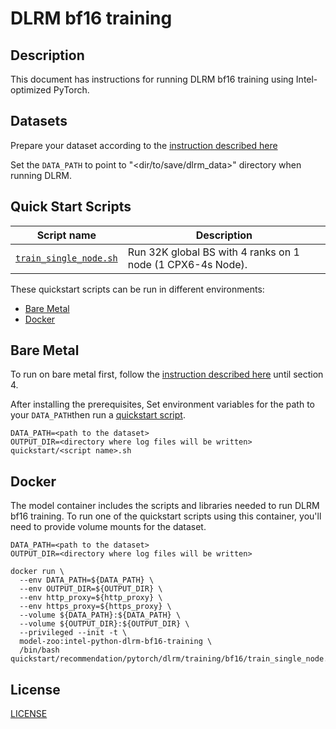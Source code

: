 <!--- 0. Title -->
# DLRM bf16 training

<!-- 10. Description -->
## Description

This document has instructions for running DLRM bf16 training using
Intel-optimized PyTorch.

<!--- 30. Datasets -->
## Datasets

Prepare your dataset according to the [instruction described here](/models/recommendation/pytorch/dlrm/training/bf16/README.md#4-prepare-dataset)

Set the `DATA_PATH` to point to "<dir/to/save/dlrm_data>" directory when running DLRM.

<!--- 40. Quick Start Scripts -->
## Quick Start Scripts

| Script name | Description |
|-------------|-------------|
| [`train_single_node.sh`](train_single_node.sh) | Run 32K global BS with 4 ranks on 1 node (1 CPX6-4s Node). | 

These quickstart scripts can be run in different environments:
* [Bare Metal](#bare-metal)
* [Docker](#docker)

<!--- 50. Bare Metal -->
## Bare Metal

To run on bare metal first, follow the [instruction described here](/models/recommendation/pytorch/dlrm/training/bf16/README.md#1-install-anaconda-30) until section 4.

After installing the prerequisites, Set environment variables
for the path to your `DATA_PATH`then run a 
[quickstart script](#quick-start-scripts).

```
DATA_PATH=<path to the dataset>
OUTPUT_DIR=<directory where log files will be written>
quickstart/<script name>.sh
```

<!--- 60. Docker -->
## Docker

The model container includes the scripts and libraries needed to run 
DLRM bf16 training. To run one of the quickstart scripts 
using this container, you'll need to provide volume mounts for the dataset.
```
DATA_PATH=<path to the dataset>
OUTPUT_DIR=<directory where log files will be written>

docker run \
  --env DATA_PATH=${DATA_PATH} \
  --env OUTPUT_DIR=${OUTPUT_DIR} \
  --env http_proxy=${http_proxy} \
  --env https_proxy=${https_proxy} \
  --volume ${DATA_PATH}:${DATA_PATH} \
  --volume ${OUTPUT_DIR}:${OUTPUT_DIR} \
  --privileged --init -t \
  model-zoo:intel-python-dlrm-bf16-training \
  /bin/bash quickstart/recommendation/pytorch/dlrm/training/bf16/train_single_node.sh
```

<!--- 80. License -->
## License

[LICENSE](/LICENSE)

